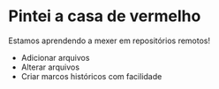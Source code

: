 # Pintei a casa de vermelho

Estamos aprendendo a mexer em repositórios remotos!

- Adicionar arquivos
- Alterar arquivos
- Criar marcos históricos com facilidade
